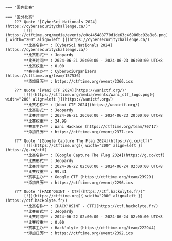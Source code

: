     === "国内比赛"
    
    === "国外比赛"
        ??? Quote "[CyberSci Nationals 2024](https://cybersecuritychallenge.ca/)"  
            [![](https://ctftime.org/media/events/c0c445488770d1de63c46986bc92e8e6.png){ width="200" align=left }](https://cybersecuritychallenge.ca/)  
            **比赛名称** : [CyberSci Nationals 2024](https://cybersecuritychallenge.ca/)  
            **比赛形式** : Jeopardy  
            **比赛时间** : 2024-06-21 20:00:00 - 2024-06-23 06:00:00 UTC+8  
            **比赛权重** : 0.00  
            **赛事主办** : CyberSciOrganizers (https://ctftime.org/team/157536)  
            **添加日历** : https://ctftime.org/event/2366.ics  
            
        ??? Quote "[Wani CTF 2024](https://wanictf.org/)"  
            [![](https://ctftime.org/media/events/wani_ctf_logo.png){ width="200" align=left }](https://wanictf.org/)  
            **比赛名称** : [Wani CTF 2024](https://wanictf.org/)  
            **比赛形式** : Jeopardy  
            **比赛时间** : 2024-06-21 20:00:00 - 2024-06-23 20:00:00 UTC+8  
            **比赛权重** : 24.99  
            **赛事主办** : Wani Hackase (https://ctftime.org/team/70717)  
            **添加日历** : https://ctftime.org/event/2377.ics  
            
        ??? Quote "[Google Capture The Flag 2024](https://g.co/ctf)"  
            [![](https://ctftime.org){ width="200" align=left }](https://g.co/ctf)  
            **比赛名称** : [Google Capture The Flag 2024](https://g.co/ctf)  
            **比赛形式** : Jeopardy  
            **比赛时间** : 2024-06-22 02:00:00 - 2024-06-24 02:00:00 UTC+8  
            **比赛权重** : 99.41  
            **赛事主办** : Google CTF (https://ctftime.org/team/23929)  
            **添加日历** : https://ctftime.org/event/2296.ics  
            
        ??? Quote "[HACK'OSINT - CTF](https://ctf.hackolyte.fr/)"  
            [![](https://ctftime.org){ width="200" align=left }](https://ctf.hackolyte.fr/)  
            **比赛名称** : [HACK'OSINT - CTF](https://ctf.hackolyte.fr/)  
            **比赛形式** : Jeopardy  
            **比赛时间** : 2024-06-22 02:00:00 - 2024-06-24 02:00:00 UTC+8  
            **比赛权重** : 0.00  
            **赛事主办** : Hack'olyte (https://ctftime.org/team/222944)  
            **添加日历** : https://ctftime.org/event/2392.ics  
            